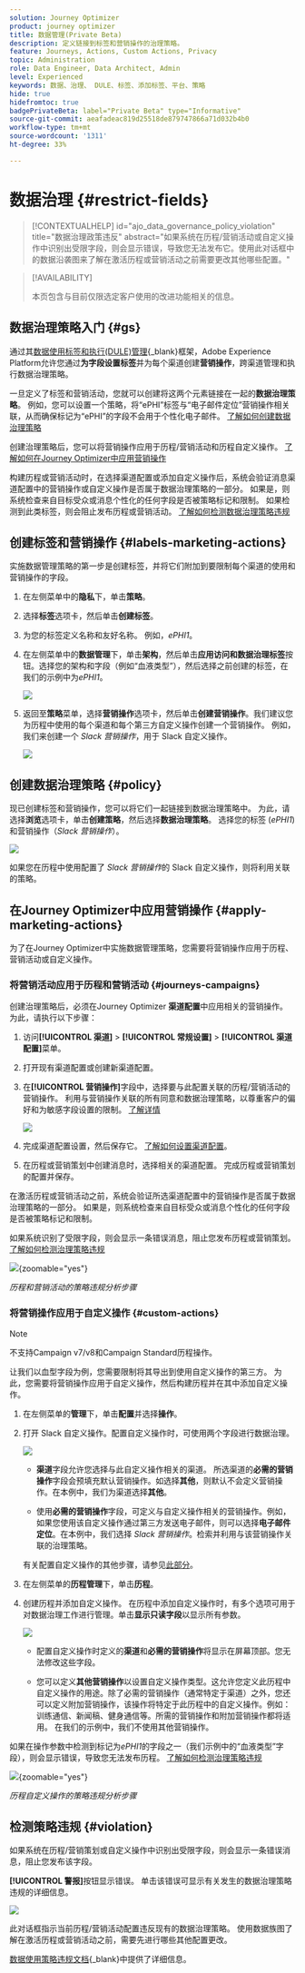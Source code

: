 ```yaml
---
solution: Journey Optimizer
product: journey optimizer
title: 数据管理(Private Beta)
description: 定义链接到标签和营销操作的治理策略。
feature: Journeys, Actions, Custom Actions, Privacy
topic: Administration
role: Data Engineer, Data Architect, Admin
level: Experienced
keywords: 数据、治理、 DULE、标签、添加标签、平台、策略
hide: true
hidefromtoc: true
badgePrivateBeta: label="Private Beta" type="Informative"
source-git-commit: aeafadeac819d25518de879747866a71d032b4b0
workflow-type: tm+mt
source-wordcount: '1311'
ht-degree: 33%

---
```


# 数据治理 {#restrict-fields}

>[!CONTEXTUALHELP]
>id="ajo_data_governance_policy_violation"
>title="数据治理政策违反"
>abstract="如果系统在历程/营销活动或自定义操作中识别出受限字段，则会显示错误，导致您无法发布它。使用此对话框中的数据沿袭图来了解在激活历程或营销活动之前需要更改其他哪些配置。"

>[!AVAILABILITY]
>
>本页包含与目前仅限选定客户使用的改进功能相关的信息。

## 数据治理策略入门 {#gs}

通过其[数据使用标签和执行(DULE)管理](https://experienceleague.adobe.com/docs/experience-platform/data-governance/home.html?lang=zh-Hans){_blank}框架，Adobe Experience Platform允许您通过&#x200B;**为字段设置标签**&#x200B;并为每个渠道创建&#x200B;**营销操作**，跨渠道管理和执行数据治理策略。

一旦定义了标签和营销活动，您就可以创建将这两个元素链接在一起的&#x200B;**数据治理策略**。 例如，您可以设置一个策略，将“ePHI”标签与“电子邮件定位”营销操作相关联，从而确保标记为“ePHI”的字段不会用于个性化电子邮件。 [了解如何创建数据治理策略](#governance-policies)

创建治理策略后，您可以将营销操作应用于历程/营销活动和历程自定义操作。
[了解如何在Journey Optimizer中应用营销操作](#apply-marketing-actions)

构建历程或营销活动时，在选择渠道配置或添加自定义操作后，系统会验证消息渠道配置中的营销操作或自定义操作是否属于数据治理策略的一部分。 如果是，则系统检查来自目标受众或消息个性化的任何字段是否被策略标记和限制。 如果检测到此类标签，则会阻止发布历程或营销活动。 [了解如何检测数据治理策略违规](#violation)

## 创建标签和营销操作 {#labels-marketing-actions}

实施数据管理策略的第一步是创建标签，并将它们附加到要限制每个渠道的使用和营销操作的字段。

1. 在左侧菜单中的&#x200B;**隐私**&#x200B;下，单击&#x200B;**策略**。

1. 选择&#x200B;**标签**&#x200B;选项卡，然后单击&#x200B;**创建标签**。

1. 为您的标签定义名称和友好名称。 例如，_ePHI1_。

1. 在左侧菜单中的&#x200B;**数据管理**&#x200B;下，单击&#x200B;**架构**，然后单击&#x200B;**应用访问和数据治理标签**&#x200B;按钮。选择您的架构和字段（例如“血液类型”），然后选择之前创建的标签，在我们的示例中为&#x200B;_ePHI1_。

   ![](assets/action-privacy3.png)

1. 返回至&#x200B;**策略**&#x200B;菜单，选择&#x200B;**营销操作**&#x200B;选项卡，然后单击&#x200B;**创建营销操作**。我们建议您为历程中使用的每个渠道和每个第三方自定义操作创建一个营销操作。 例如，我们来创建一个 _Slack 营销操作_，用于 Slack 自定义操作。

   ![](assets/action-privacy4.png)

## 创建数据治理策略 {#policy}

现已创建标签和营销操作，您可以将它们一起链接到数据治理策略中。 为此，请选择&#x200B;**浏览**&#x200B;选项卡，单击&#x200B;**创建策略**，然后选择&#x200B;**数据治理策略**。 选择您的标签 (_ePHI1_) 和营销操作（_Slack 营销操作_）。

![](assets/action-privacy5.png)

如果您在历程中使用配置了 _Slack 营销操作_&#x200B;的 Slack 自定义操作，则将利用关联的策略。

## 在Journey Optimizer中应用营销操作 {#apply-marketing-actions}

为了在Journey Optimizer中实施数据管理策略，您需要将营销操作应用于历程、营销活动或自定义操作。

### 将营销活动应用于历程和营销活动 {#journeys-campaigns}

创建治理策略后，必须在Journey Optimizer **渠道配置**&#x200B;中应用相关的营销操作。 为此，请执行以下步骤：

1. 访问&#x200B;**[!UICONTROL 渠道]** > **[!UICONTROL 常规设置]** > **[!UICONTROL 渠道配置]**&#x200B;菜单。

1. 打开现有渠道配置或创建新渠道配置。

1. 在&#x200B;**[!UICONTROL 营销操作]**&#x200B;字段中，选择要与此配置关联的历程/营销活动的营销操作。 利用与营销操作关联的所有同意和数据治理策略，以尊重客户的偏好和为敏感字段设置的限制。 [了解详情](../action/consent.md#surface-marketing-actions)

   ![](../privacy/assets/governance-channel-configuration.png)

1. 完成渠道配置设置，然后保存它。 [了解如何设置渠道配置](../configuration/channel-surfaces.md)。

1. 在历程或营销策划中创建消息时，选择相关的渠道配置。 完成历程或营销策划的配置并保存。

在激活历程或营销活动之前，系统会验证所选渠道配置中的营销操作是否属于数据治理策略的一部分。 如果是，则系统检查来自目标受众或消息个性化的任何字段是否被策略标记和限制。

如果系统识别了受限字段，则会显示一条错误消息，阻止您发布历程或营销策划。 [了解如何检测治理策略违规](#violation)

![](../privacy/assets/governance-policy-schema.png){zoomable="yes"}

*历程和营销活动的策略违规分析步骤*

### 将营销操作应用于自定义操作 {#custom-actions}

>[!NOTE]
>
>不支持Campaign v7/v8和Campaign Standard历程操作。

让我们以血型字段为例，您需要限制将其导出到使用自定义操作的第三方。 为此，您需要将营销操作应用于自定义操作，然后构建历程并在其中添加自定义操作。

1. 在左侧菜单的&#x200B;**管理**&#x200B;下，单击&#x200B;**配置**&#x200B;并选择&#x200B;**操作**。

1. 打开 Slack 自定义操作。配置自定义操作时，可使用两个字段进行数据治理。

   ![](assets/action-privacy6.png)

   * **渠道**&#x200B;字段允许您选择与此自定义操作相关的渠道。 所选渠道的&#x200B;**必需的营销操作**&#x200B;字段会预填充默认营销操作。如选择&#x200B;**其他**，则默认不会定义营销操作。在本例中，我们为渠道选择&#x200B;**其他**。

   * 使用&#x200B;**必需的营销操作**&#x200B;字段，可定义与自定义操作相关的营销操作。例如，如果您使用该自定义操作通过第三方发送电子邮件，则可以选择&#x200B;**电子邮件定位**。在本例中，我们选择 _Slack 营销操作_。检索并利用与该营销操作关联的治理策略。

   有关配置自定义操作的其他步骤，请参见[此部分](../action/about-custom-action-configuration.md#consent-management)。

1. 在左侧菜单的&#x200B;**历程管理**&#x200B;下，单击&#x200B;**历程**。

1. 创建历程并添加自定义操作。 在历程中添加自定义操作时，有多个选项可用于对数据治理工作进行管理。单击&#x200B;**显示只读字段**&#x200B;以显示所有参数。

   ![](assets/action-privacy7.png)

   * 配置自定义操作时定义的&#x200B;**渠道**&#x200B;和&#x200B;**必需的营销操作**&#x200B;将显示在屏幕顶部。您无法修改这些字段。

   * 您可以定义&#x200B;**其他营销操作**&#x200B;以设置自定义操作类型。这允许您定义此历程中自定义操作的用途。除了必需的营销操作（通常特定于渠道）之外，您还可以定义附加营销操作，该操作将特定于此历程中的自定义操作。例如：训练通信、新闻稿、健身通信等。所需的营销操作和附加营销操作都将适用。 在我们的示例中，我们不使用其他营销操作。

如果在操作参数中检测到标记为&#x200B;_ePHI1_&#x200B;的字段之一（我们示例中的“血液类型”字段），则会显示错误，导致您无法发布历程。 [了解如何检测治理策略违规](#violation)

![](../privacy/assets/governance-policy-custom-action-schema.png){zoomable="yes"}

*历程自定义操作的策略违规分析步骤*

## 检测策略违规 {#violation}

如果系统在历程/营销策划或自定义操作中识别出受限字段，则会显示一条错误消息，阻止您发布该字段。

**[!UICONTROL 警报]**&#x200B;按钮显示错误。 单击该错误可显示有关发生的数据治理策略违规的详细信息。

![](assets/action-privacy8.png)

此对话框指示当前历程/营销活动配置违反现有的数据治理策略。 使用数据族图了解在激活历程或营销活动之前，需要先进行哪些其他配置更改。

[数据使用策略违规文档](https://experienceleague.adobe.com/en/docs/experience-platform/data-governance/enforcement/auto-enforcement#data-usage-violation){_blank}中提供了详细信息。
